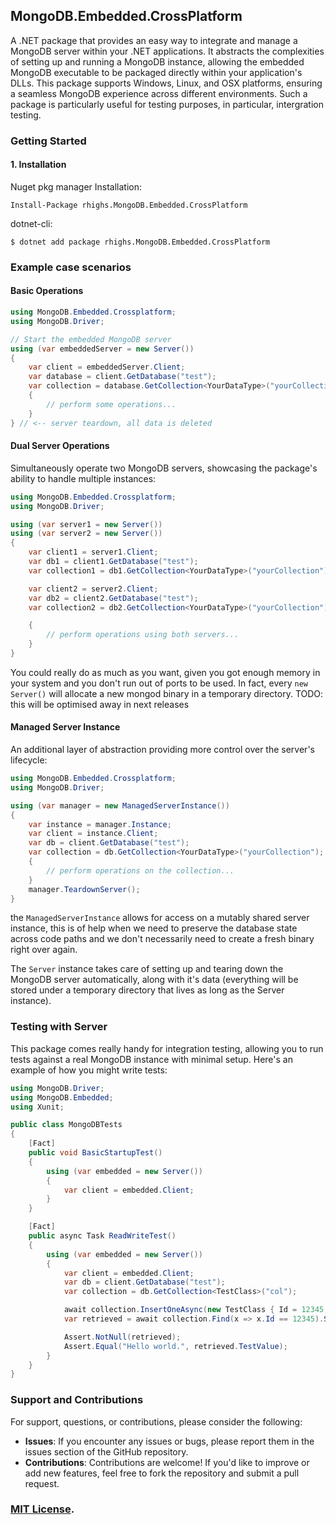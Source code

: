 ## MongoDB.Embedded.CrossPlatform

A .NET package that provides an easy way to integrate and manage a MongoDB server within your .NET applications. It abstracts the complexities of setting up and running a MongoDB instance, allowing the embedded MongoDB executable to be packaged directly within your application's DLLs. This package supports Windows, Linux, and OSX platforms, ensuring a seamless MongoDB experience across different environments. Such a package is particularly useful for testing purposes, in particular, intergration testing.

### Getting Started

#### 1. Installation

Nuget pkg manager Installation:
```
Install-Package rhighs.MongoDB.Embedded.CrossPlatform
```

dotnet-cli:
```
$ dotnet add package rhighs.MongoDB.Embedded.CrossPlatform
```

### Example case scenarios

#### Basic Operations

```csharp
using MongoDB.Embedded.Crossplatform;
using MongoDB.Driver;

// Start the embedded MongoDB server
using (var embeddedServer = new Server())
{
    var client = embeddedServer.Client;
    var database = client.GetDatabase("test");
    var collection = database.GetCollection<YourDataType>("yourCollection");
    {
        // perform some operations...
    }
} // <-- server teardown, all data is deleted
```

#### Dual Server Operations

Simultaneously operate two MongoDB servers, showcasing the package's ability to handle multiple instances:
```csharp
using MongoDB.Embedded.Crossplatform;
using MongoDB.Driver;

using (var server1 = new Server())
using (var server2 = new Server())
{
    var client1 = server1.Client;
    var db1 = client1.GetDatabase("test");
    var collection1 = db1.GetCollection<YourDataType>("yourCollection");

    var client2 = server2.Client;
    var db2 = client2.GetDatabase("test");
    var collection2 = db2.GetCollection<YourDataType>("yourCollection");

    {
        // perform operations using both servers...
    }
}
```
You could really do as much as you want, given you got enough memory in your system and you don't run out of ports to be used.
In fact, every `new Server()` will allocate a new mongod binary in a temporary directory.
TODO: this will be optimised away in next releases

#### Managed Server Instance

An additional layer of abstraction providing more control over the server's lifecycle:
```csharp
using MongoDB.Embedded.Crossplatform;
using MongoDB.Driver;

using (var manager = new ManagedServerInstance())
{
    var instance = manager.Instance;
    var client = instance.Client;
    var db = client.GetDatabase("test");
    var collection = db.GetCollection<YourDataType>("yourCollection");
    {
        // perform operations on the collection...
    }
    manager.TeardownServer();
}
```
the `ManagedServerInstance` allows for access on a mutably shared server instance, this is of help when we need
to preserve the database state across code paths and we don't necessarily need to create a fresh binary right over again.

The `Server` instance takes care of setting up and tearing down the MongoDB server automatically, along with it's data (everything will be
stored under a temporary directory that lives as long as the Server instance).

### Testing with Server

This package comes really handy for integration testing, allowing you to run tests against a real MongoDB instance with minimal setup. Here's an example of how you might write tests:
```csharp
using MongoDB.Driver;
using MongoDB.Embedded;
using Xunit;

public class MongoDBTests
{
    [Fact]
    public void BasicStartupTest()
    {
        using (var embedded = new Server())
        {
            var client = embedded.Client;
        }
    }

    [Fact]
    public async Task ReadWriteTest()
    {
        using (var embedded = new Server())
        {
            var client = embedded.Client;
            var db = client.GetDatabase("test");
            var collection = db.GetCollection<TestClass>("col");

            await collection.InsertOneAsync(new TestClass { Id = 12345, TestValue = "Hello world." });
            var retrieved = await collection.Find(x => x.Id == 12345).SingleOrDefaultAsync();

            Assert.NotNull(retrieved);
            Assert.Equal("Hello world.", retrieved.TestValue);
        }
    }
}
```

### Support and Contributions

For support, questions, or contributions, please consider the following:

- **Issues**: If you encounter any issues or bugs, please report them in the issues section of the GitHub repository.
- **Contributions**: Contributions are welcome! If you'd like to improve or add new features, feel free to fork the repository and submit a pull request.

### [MIT License](LICENSE).

